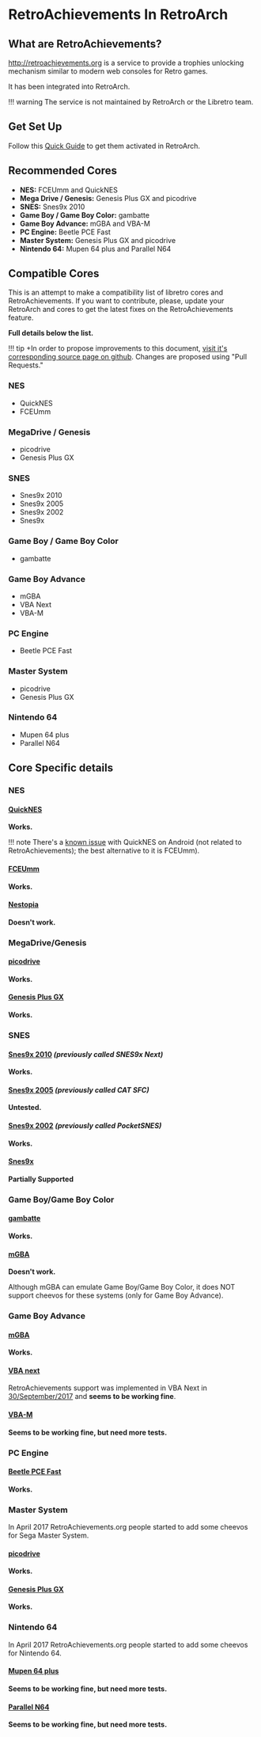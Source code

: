 # RetroAchievements In RetroArch

## What are RetroAchievements?

http://retroachievements.org is a service to provide a trophies unlocking mechanism similar to modern web consoles for Retro games.

It has been integrated into RetroArch.

!!! warning
    The service is not maintained by RetroArch or the Libretro team.


## Get Set Up

Follow this [Quick Guide](http://www.retroarch.com/index.php?page=achievements) to get them activated in RetroArch.


## Recommended Cores

* **NES:** FCEUmm and QuickNES
* **Mega Drive / Genesis:** Genesis Plus GX and picodrive
* **SNES:** Snes9x 2010
* **Game Boy / Game Boy Color:** gambatte
* **Game Boy Advance:** mGBA and VBA-M
* **PC Engine:** Beetle PCE Fast
* **Master System:** Genesis Plus GX and picodrive
* **Nintendo 64:** Mupen 64 plus and Parallel N64


## Compatible Cores

This is an attempt to make a compatibility list of libretro cores and RetroAchievements. If you want to contribute, please, update your RetroArch and cores to get the latest fixes on the RetroAchievements feature.

**Full details below the list.**

!!! tip
    +In order to propose improvements to this document, [visit it's corresponding source page on github](https://github.com/libretro/docs/tree/master/docs/guides/retroachievements.md). Changes are proposed using "Pull Requests."

### NES

* QuickNES
* FCEUmm

### MegaDrive / Genesis

* picodrive
* Genesis Plus GX

### SNES

* Snes9x 2010
* Snes9x 2005
* Snes9x 2002
* Snes9x

### Game Boy / Game Boy Color

* gambatte

### Game Boy Advance

* mGBA
* VBA Next
* VBA-M

### PC Engine

* Beetle PCE Fast

### Master System

* picodrive
* Genesis Plus GX

### Nintendo 64

* Mupen 64 plus
* Parallel N64


## Core Specific details

### NES

#### [QuickNES](https://github.com/libretro/QuickNES_Core)

**Works.**

!!! note
    There's a [known issue](https://github.com/libretro/RetroArch/issues/3973) with QuickNES on Android (not related to RetroAchievements); the best alternative to it is FCEUmm).

#### [FCEUmm](https://github.com/libretro/libretro-fceumm)

**Works.**

#### [Nestopia](https://github.com/libretro/nestopia)

**Doesn't work.**

### MegaDrive/Genesis

#### [picodrive](https://github.com/libretro/picodrive)

**Works.**

#### [Genesis Plus GX](https://github.com/libretro/Genesis-Plus-GX)

**Works.**

### SNES

#### [Snes9x 2010](https://github.com/libretro/snes9x2010) *(previously called SNES9x Next)*

**Works.**

#### [Snes9x 2005](https://github.com/libretro/snes9x2005) *(previously called CAT SFC)*

**Untested.**

#### [Snes9x 2002](https://github.com/libretro/snes9x2002) *(previously called PocketSNES)*

**Works.**

#### [Snes9x](https://github.com/libretro/snes9x)

**Partially Supported**

### Game Boy/Game Boy Color

#### [gambatte](https://github.com/libretro/gambatte-libretro)

**Works.**

#### [mGBA](https://github.com/libretro/mgba)

**Doesn't work.**

Although mGBA can emulate Game Boy/Game Boy Color, it does NOT support cheevos for these systems (only for Game Boy Advance).

### Game Boy Advance

#### [mGBA](https://github.com/libretro/mgba)

**Works.**

#### [VBA next](https://github.com/libretro/vba-next)

RetroAchievements support was implemented in VBA Next in [30/September/2017](https://github.com/libretro/vba-next/pull/88) and **seems to be working fine**.


#### [VBA-M](https://github.com/libretro/vbam-libretro)

**Seems to be working fine, but need more tests.**


### PC Engine

#### [Beetle PCE Fast](https://github.com/libretro/beetle-pce-fast-libretro)

**Works.**

### Master System

In April 2017 RetroAchievements.org people started to add some cheevos for Sega Master System.

#### [picodrive](https://github.com/libretro/picodrive)

**Works.**

#### [Genesis Plus GX](https://github.com/libretro/Genesis-Plus-GX)

**Works.**

### Nintendo 64

In April 2017 RetroAchievements.org people started to add some cheevos for Nintendo 64.

#### [Mupen 64 plus](https://github.com/libretro/mupen64plus-libretro)

**Seems to be working fine, but need more tests.**


#### [Parallel N64](https://github.com/libretro/parallel-n64)

**Seems to be working fine, but need more tests.**

